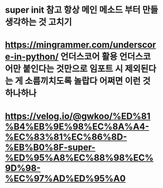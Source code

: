   # super init 참고 항상 메인 메소드 부터 만들 생각하는 것 고치기
  # https://mingrammer.com/underscore-in-python/ 언더스코어 활용 언더스코어만 붙인다는 것만으로 임포트 시 제외된다는 게 소름끼치도록 놀랍다 어쩌면 이런 것 하나하나
  # https://velog.io/@gwkoo/%ED%81%B4%EB%9E%98%EC%8A%A4-%EC%83%81%EC%86%8D-%EB%B0%8F-super-%ED%95%A8%EC%88%98%EC%9D%98-%EC%97%AD%ED%95%A0
